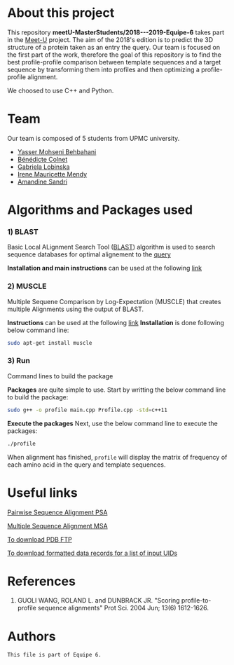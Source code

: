 # About this project

This repository **meetU-MasterStudents/2018---2019-Equipe-6** takes part in the [Meet-U](http://meet-u.org/edition_2018.html) project. The aim of the 2018's edition is to predict the 3D structure of a protein taken as an entry the query. Our team is focused on the first part of the work, therefore the goal of this repository is to find the best profile-profile comparison between template sequences and a target sequence by transforming them into profiles and then optimizing a profile-profile alignment.

We choosed to use C++ and Python.

# Team

Our team is composed of 5 students from UPMC university. 

- [Yasser Mohseni Behbahani](https://github.com/yassermb)
- [Bénédicte Colnet](https://github.com/BenedicteColnet)
- [Gabriela Lobinska](https://github.com/gabriela3001)
- [Irene Mauricette Mendy](https://github.com/reinamauricette) 
- [Amandine Sandri](https://github.com/amandinesandri) 


# Algorithms and Packages used

### 1) BLAST
Basic Local ALignment Search Tool ([BLAST](https://en.wikipedia.org/wiki/BLAST)) algorithm is used to search sequence databases for optimal alignement to the [query](https://github.com/meetU-MasterStudents/2018---2019-Equipe-6/blob/master/query.fasta)

**Installation and main instructions** can be used at the following [link](https://www.ncbi.nlm.nih.gov/books/NBK52640/)

### 2) MUSCLE
Multiple Sequene Comparison by Log-Expectation (MUSCLE) that creates multiple Alignments using the output of BLAST.

**Instructions** can be used at the following [link](https://petrov.stanford.edu/software/src/muscle3.6/muscle3.6.html)
**Installation** is done following below command line:

```bash
sudo apt-get install muscle
```

### 3) Run
Command lines to build the package

**Packages** are quite simple to use. 
Start by writting the below command line to build the package:
```bash
sudo g++ -o profile main.cpp Profile.cpp -std=c++11
```

**Execute the packages**
Next, use the below command line to execute the packages: 
```bash
./profile 
```
When alignment has finished, ``profile`` will display the matrix of frequency of each amino acid in the query and template sequences.

# Useful links 

[Pairwise Sequence Alignment PSA](https://www.ebi.ac.uk/Tools/psa/)

[Multiple Sequence Alignment MSA](https://www.ebi.ac.uk/Tools/msa/clustalo/)

[To download PDB FTP](http://www.wwpdb.org/download/downloads)

[To download formatted data records for a list of input UIDs](https://www.ncbi.nlm.nih.gov/books/NBK25499/#chapter4.EFetch)

# References

 1. GUOLI WANG, ROLAND L. and DUNBRACK JR. "Scoring profile-to-profile sequence alignments" Prot Sci. 2004 Jun; 13(6) 1612-1626.
  

# Authors
```
This file is part of Equipe 6.

```
